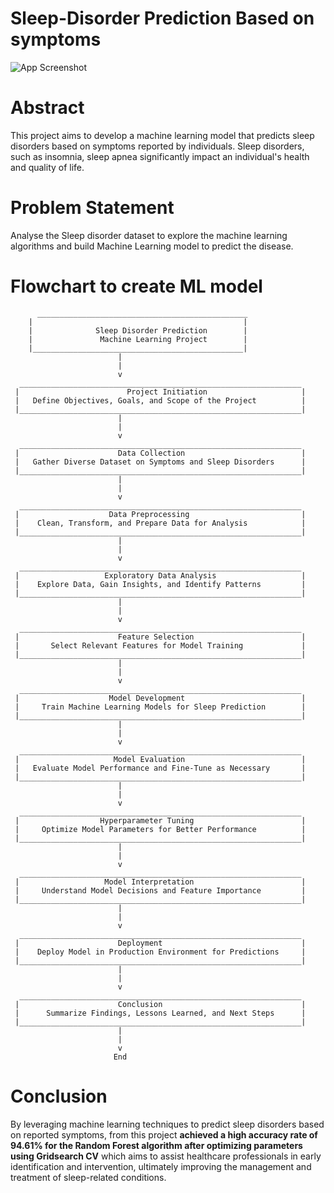 # Sleep-Disorder Prediction Based on symptoms

![App Screenshot](https://img.freepik.com/free-vector/insomnia-causes-illustration-concept_23-2148659303.jpg)


# Abstract

This project aims to develop a machine learning model that predicts sleep disorders based on symptoms reported by individuals. Sleep disorders, such as insomnia, sleep apnea significantly impact an individual's health and quality of life. 

# Problem Statement

Analyse the Sleep disorder dataset to explore the machine learning algorithms and build Machine Learning model to predict the disease.

# Flowchart to create ML model
          _______________________________________________
        |                                               |
        |              Sleep Disorder Prediction        |
        |               Machine Learning Project        |
        |_______________________________________________|
                            |
                            |
                            v
      _______________________________________________________________
     |                        Project Initiation                     |
     |   Define Objectives, Goals, and Scope of the Project          |
     |_______________________________________________________________|
                            |
                            |
                            v
      _______________________________________________________________
     |                      Data Collection                          |
     |   Gather Diverse Dataset on Symptoms and Sleep Disorders      |
     |_______________________________________________________________|
                            |
                            |
                            v
      _______________________________________________________________
     |                    Data Preprocessing                         |
     |    Clean, Transform, and Prepare Data for Analysis            |
     |_______________________________________________________________|
                            |
                            |
                            v
      _______________________________________________________________
     |                   Exploratory Data Analysis                   |
     |    Explore Data, Gain Insights, and Identify Patterns         |
     |_______________________________________________________________|
                            |
                            |
                            v
      _______________________________________________________________
     |                      Feature Selection                        |
     |       Select Relevant Features for Model Training             |
     |_______________________________________________________________|
                            |
                            |
                            v
      _______________________________________________________________
     |                    Model Development                          |
     |     Train Machine Learning Models for Sleep Prediction        |
     |_______________________________________________________________|
                            |
                            |
                            v
      _______________________________________________________________
     |                     Model Evaluation                          |
     |   Evaluate Model Performance and Fine-Tune as Necessary       |
     |_______________________________________________________________|
                            |
                            |
                            v
      _______________________________________________________________
     |                  Hyperparameter Tuning                        |
     |     Optimize Model Parameters for Better Performance          |
     |_______________________________________________________________|
                            |
                            |
                            v
      _______________________________________________________________
     |                   Model Interpretation                        |
     |     Understand Model Decisions and Feature Importance         |
     |_______________________________________________________________|
                            |
                            |
                            v
      _______________________________________________________________
     |                      Deployment                               |
     |    Deploy Model in Production Environment for Predictions     |
     |_______________________________________________________________|
                            |
                            |
                            v
      _______________________________________________________________
     |                      Conclusion                               |
     |      Summarize Findings, Lessons Learned, and Next Steps      |
     |_______________________________________________________________|
                            |
                            |
                            v
                           End
         



# Conclusion
    
By leveraging machine learning techniques to predict sleep disorders based on reported symptoms, from this project **achieved a high accuracy rate of 94.61% for the Random Forest algorithm after optimizing parameters using Gridsearch CV** which aims to assist healthcare professionals in early identification and intervention, ultimately improving the management and treatment of sleep-related conditions.
